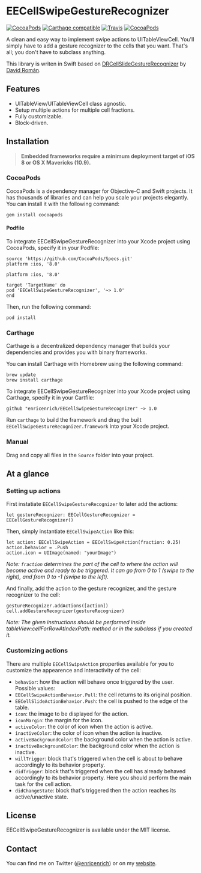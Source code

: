 # EECellSwipeGestureRecognizer

[![CocoaPods](https://img.shields.io/cocoapods/v/EECellSwipeGestureRecognizer.svg?maxAge=2592000)](https://cocoapods.org/pods/EECellSwipeGestureRecognizer)
[![Carthage compatible](https://img.shields.io/badge/Carthage-compatible-4BC51D.svg?style=flat)](https://github.com/Carthage/Carthage)
[![Travis](https://img.shields.io/travis/enricenrich/EECellSwipeGestureRecognizer.svg?maxAge=2592000)](https://travis-ci.org)
[![CocoaPods](https://img.shields.io/cocoapods/l/AFNetworking.svg?maxAge=2592000)]()

A clean and easy way to implement swipe actions to UITableViewCell. You'll simply have to add a gesture recognizer to the cells that you want. That's all; you don't have to subclass anything.

This library is writen in Swift based on [DRCellSlideGestureRecognizer](https://github.com/DavdRoman/DRCellSlideGestureRecognizer) by [David Román](https://github.com/DavdRoman/).

## Features

* UITableView/UITableViewCell class agnostic.
* Setup multiple actions for multiple cell fractions.
* Fully customizable.
* Block-driven.

## Installation

> **Embedded frameworks require a minimum deployment target of iOS 8 or OS X Mavericks (10.9).**

### CocoaPods

CocoaPods is a dependency manager for Objective-C and Swift projects. It has thousands of libraries and can help you scale your projects elegantly. You can install it with the following command:

`gem install cocoapods`

#### Podfile

To integrate EECellSwipeGestureRecognizer into your Xcode project using CocoaPods, specify it in your Podfile:

```
source 'https://github.com/CocoaPods/Specs.git'
platform :ios, '8.0'

platform :ios, '8.0'

target 'TargetName' do
pod 'EECellSwipeGestureRecognizer', '~> 1.0'
end
```

Then, run the following command:

`pod install`

### Carthage

Carthage is a decentralized dependency manager that builds your dependencies and provides you with binary frameworks.

You can install Carthage with Homebrew using the following command:

```
brew update
brew install carthage
```

To integrate EECellSwipeGestureRecognizer into your Xcode project using Carthage, specify it in your Cartfile:

`github "enricenrich/EECellSwipeGestureRecognizer" ~> 1.0`

Run `carthage` to build the framework and drag the built `EECellSwipeGestureRecognizer.framework` into your Xcode project.

### Manual

Drag and copy all files in the `Source` folder into your project.

## At a glance

### Setting up actions

First instatiate `EECellSwipeGestureRecognizer` to later add the actions:

```
let gestureRecognizer: EECellGestureRecognizer = EECellGestureRecognizer()
```

Then, simply instantiate `EECellSwipeAction` like this:

```
let action: EECellSwipeAction = EECellSwipeAction(fraction: 0.25)
action.behavior = .Push
action.icon = UIImage(named: "yourImage")
```

*Note: `fraction` determines the part of the cell to where the action will become active and ready to be triggered. It can go from 0 to 1 (swipe to the right), and from 0 to -1 (swipe to the left).*

And finally, add the action to the gesture recognizer, and the gesture recognizer to the cell:

```
gestureRecognizer.addActions([action])
cell.addGestureRecognizer(gestureRecognizer)
```

*Note: The given instructions should be performed inside tableView:cellForRowAtIndexPath: method or in the subclass if you created it.*

### Customizing actions

There are multiple `EECellSwipeAction` properties available for you to customize the appearence and interactivity of the cell:

* `behavior`: how the action will behave once triggered by the user. Possible values:
* `EECellSwipeActionBehavior.Pull`: the cell returns to its original position.
* `EECellSlideActionBehavior.Push`: the cell is pushed to the edge of the table.
* `icon`: the image to be displayed for the action.
* `iconMargin`: the margin for the icon.
* `activeColor`: the color of icon when the action is active.
* `inactiveColor`: the color of icon when the action is inactive.
* `activeBackgroundColor`: the background color when the action is active.
* `inactiveBackgroundColor`: the background color when the action is inactive.
* `willTrigger`: block that's triggered when the cell is about to behave accordingly to its behavior property.
* `didTrigger`: block that's triggered when the cell has already behaved accordingly to its behavior property. Here you should perform the main task for the cell action.
* `didChangeState`: block that's triggered then the action reaches its active/unactive state.

## License

EECellSwipeGestureRecognizer is available under the MIT license.

## Contact

You can find me on Twitter ([@enricenrich](https://twitter.com/enricenrich)) or on my [website](http://enric.co).
